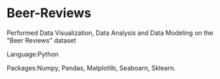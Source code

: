 # Beer-Reviews

Performed Data Visualization, Data Analysis and Data Modeling on the "Beer Reviews" dataset

Language:Python

Packages:Numpy, Pandas, Matplotlib, Seaboarn, Sklearn. 
